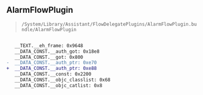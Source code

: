 ## AlarmFlowPlugin

> `/System/Library/Assistant/FlowDelegatePlugins/AlarmFlowPlugin.bundle/AlarmFlowPlugin`

```diff

   __TEXT.__eh_frame: 0x9648
   __DATA_CONST.__auth_got: 0x18e8
   __DATA_CONST.__got: 0x800
-  __DATA_CONST.__auth_ptr: 0xe70
+  __DATA_CONST.__auth_ptr: 0xe88
   __DATA_CONST.__const: 0x2200
   __DATA_CONST.__objc_classlist: 0x68
   __DATA_CONST.__objc_catlist: 0x8

```
